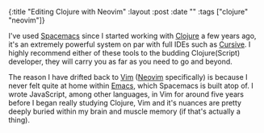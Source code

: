 {:title  "Editing Clojure with Neovim"
 :layout :post
 :date   ""
 :tags   ["clojure" "neovim"]}

I've used [Spacemacs][] since I started working with [Clojure][] a few years ago, it's an extremely powerful system on par with full IDEs such as [Cursive][]. I highly recommend either of these tools to the budding Clojure(Script) developer, they will carry you as far as you need to go and beyond.

The reason I have drifted back to [Vim][] ([Neovim][] specifically) is because I never felt quite at home within [Emacs][], which Spacemacs is built atop of. I wrote JavaScript, among other languages, in Vim for around five years before I began really studying Clojure, Vim and it's nuances are pretty deeply buried within my brain and muscle memory (if that's actually a thing).

[Spacemacs]: http://spacemacs.org/
[Clojure]: https://clojure.org/
[Cursive]: https://cursive-ide.com/
[Vim]: https://www.vim.org/
[Neovim]: https://neovim.io/
[Emacs]: https://www.gnu.org/software/emacs/
